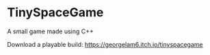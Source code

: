 # TinySpaceGame
A small game made using C++

Download a playable build: https://georgelam6.itch.io/tinyspacegame
